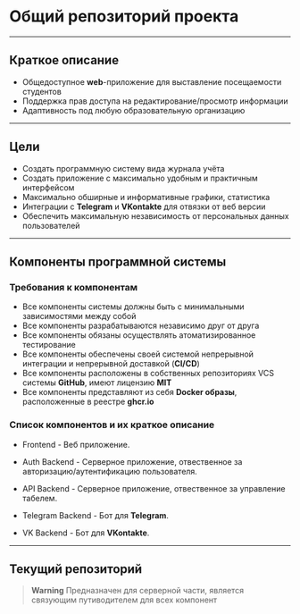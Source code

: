 # Общий репозиторий проекта

<hr>

## Краткое описание
 * Общедоступное **web**-приложение для выставление посещаемости студентов
 * Поддержка прав доступа на редактирование/просмотр информации
 * Адаптивность под любую образовательную организацию

<hr>

## Цели
 * Создать программную систему вида журнала учёта
 * Создать приложение с максимально удобным и практичным интерфейсом
 * Максимально обширные и информативные графики, статистика
 * Интеграции с **Telegram** и **VKontakte** для отвязки от веб версии
 * Обеспечить максимальную независимость от персональных данных пользователей

<hr>

## Компоненты программной системы
### Требования к компонентам
 * Все компоненты системы должны быть с минимальными зависимостями между собой
 * Все компоненты разрабатываются независимо друг от друга
 * Все компоненты обязаны осуществлять атоматизированное тестирование
 * Все компоненты обеспечены своей системой непрерывной интеграции и непрерывной доставкой (**CI/CD**)
 * Все компоненты расположены в собственных репозиториях VCS системы **GitHub**, имеют лицензию **MIT**
 * Все компоненты представляют из себя **Docker образы**, расположенные в реестре **ghcr.io**

### Список компонентов и их краткое описание
 * Frontend - Веб приложение.
<!-- > **timesheet-diplom-frontend.git** -->
 * Auth Backend - Серверное приложение, отвественное за авторизацию/аутентификацию пользователя.

 * API Backend - Серверное приложение, отвественное за управление табелем.
 
 * Telegram Backend - Бот для **Telegram**.

 * VK Backend - Бот для **VKontakte**.

<hr>

## Текущий репозиторий
> **Warning**
> Предназначен для серверной части, является связующим путиводителем для всех компонент